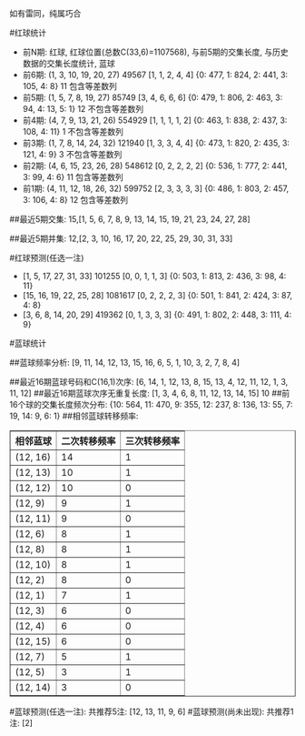 <!-- 
.. title: 双色球2015117期(2015-10-06)数据分析报告
.. slug: slott-2015117-2015-10-06-report
.. date: 2015-10-07 08:00:00 UTC+08:00
.. tags: Lottery
.. link: 
.. description: 
.. type: text
-->

如有雷同，纯属巧合

<!-- TEASER_END-->

#红球统计

- 前N期: 红球, 红球位置(总数C(33,6)=1107568), 与前5期的交集长度, 与历史数据的交集长度统计, 蓝球
- 前6期: (1, 3, 10, 19, 20, 27) 49567 [1, 1, 2, 4, 4] {0: 477, 1: 824, 2: 441, 3: 105, 4: 8} 11 包含等差数列
- 前5期: (1, 5, 7, 8, 19, 27) 85749 [3, 4, 6, 6, 6] {0: 479, 1: 806, 2: 463, 3: 94, 4: 13, 5: 1} 12 不包含等差数列
- 前4期: (4, 7, 9, 13, 21, 26) 554929 [1, 1, 1, 1, 2] {0: 463, 1: 838, 2: 437, 3: 108, 4: 11} 1 不包含等差数列
- 前3期: (1, 7, 8, 14, 24, 32) 121940 [1, 3, 3, 4, 4] {0: 473, 1: 820, 2: 435, 3: 121, 4: 9} 3 不包含等差数列
- 前2期: (4, 6, 15, 23, 26, 28) 548612 [0, 2, 2, 2, 2] {0: 536, 1: 777, 2: 441, 3: 99, 4: 6} 11 包含等差数列
- 前1期: (4, 11, 12, 18, 26, 32) 599752 [2, 3, 3, 3, 3] {0: 486, 1: 803, 2: 457, 3: 106, 4: 8} 12 包含等差数列

##最近5期交集:
15,[1, 5, 6, 7, 8, 9, 13, 14, 15, 19, 21, 23, 24, 27, 28]

##最近5期并集:
12,[2, 3, 10, 16, 17, 20, 22, 25, 29, 30, 31, 33]

#红球预测(任选一注)

- [1, 5, 17, 27, 31, 33] 101255 [0, 0, 1, 1, 3] {0: 503, 1: 813, 2: 436, 3: 98, 4: 11}
- [15, 16, 19, 22, 25, 28] 1081617 [0, 2, 2, 2, 3] {0: 501, 1: 841, 2: 424, 3: 87, 4: 8}
- [3, 6, 8, 14, 20, 29] 419362 [0, 1, 3, 3, 3] {0: 491, 1: 802, 2: 448, 3: 111, 4: 9}

#蓝球统计

##蓝球频率分析:
[9, 11, 14, 12, 13, 15, 16, 6, 5, 1, 10, 3, 2, 7, 8, 4]

##最近16期蓝球号码和C(16,1)次序:
[6, 14, 1, 12, 13, 8, 15, 13, 4, 12, 11, 12, 1, 3, 11, 12]
##最近16期蓝球次序无重复长度:
[1, 3, 4, 6, 8, 11, 12, 13, 14, 15] 10
##前16个球的交集长度频次分布:
{10: 564, 11: 470, 9: 355, 12: 237, 8: 136, 13: 55, 7: 19, 14: 9, 6: 1}
##相邻蓝球转移频率:
<table border="1" class="table table-striped dataframe">
  <thead>
    <tr style="text-align: right;">
      <th>相邻蓝球</th>
      <th>二次转移频率</th>
      <th>三次转移频率</th>
    </tr>
  </thead>
  <tbody>
    <tr>
      <td>(12, 16)</td>
      <td>14</td>
      <td>1</td>
    </tr>
    <tr>
      <td>(12, 13)</td>
      <td>10</td>
      <td>1</td>
    </tr>
    <tr>
      <td>(12, 12)</td>
      <td>10</td>
      <td>0</td>
    </tr>
    <tr>
      <td>(12, 9)</td>
      <td>9</td>
      <td>1</td>
    </tr>
    <tr>
      <td>(12, 11)</td>
      <td>9</td>
      <td>0</td>
    </tr>
    <tr>
      <td>(12, 6)</td>
      <td>8</td>
      <td>1</td>
    </tr>
    <tr>
      <td>(12, 8)</td>
      <td>8</td>
      <td>1</td>
    </tr>
    <tr>
      <td>(12, 10)</td>
      <td>8</td>
      <td>1</td>
    </tr>
    <tr>
      <td>(12, 2)</td>
      <td>8</td>
      <td>0</td>
    </tr>
    <tr>
      <td>(12, 1)</td>
      <td>7</td>
      <td>1</td>
    </tr>
    <tr>
      <td>(12, 3)</td>
      <td>6</td>
      <td>0</td>
    </tr>
    <tr>
      <td>(12, 4)</td>
      <td>6</td>
      <td>0</td>
    </tr>
    <tr>
      <td>(12, 15)</td>
      <td>6</td>
      <td>0</td>
    </tr>
    <tr>
      <td>(12, 7)</td>
      <td>5</td>
      <td>1</td>
    </tr>
    <tr>
      <td>(12, 5)</td>
      <td>3</td>
      <td>1</td>
    </tr>
    <tr>
      <td>(12, 14)</td>
      <td>3</td>
      <td>0</td>
    </tr>
  </tbody>
</table>
#蓝球预测(任选一注):
共推荐5注: [12, 13, 11, 9, 6]
#蓝球预测(尚未出现):
共推荐1注: [2]

